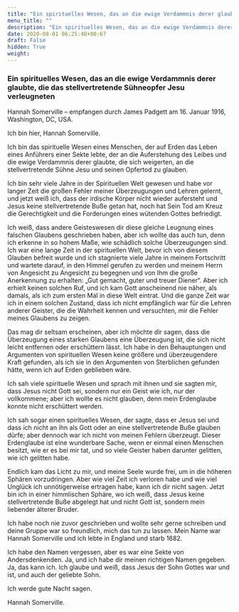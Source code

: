 ```yaml
---
title: "Ein spirituelles Wesen, das an die ewige Verdammnis derer glaubte, die das stellvertretende Sühneopfer Jesu verleugneten"
menu_title: ""
description: "Ein spirituelles Wesen, das an die ewige Verdammnis derer glaubte, die das stellvertretende Sühneopfer Jesu verleugneten"
date: 2020-08-01 06:25:48+00:67
draft: False
hidden: True
weight:
---
```

### Ein spirituelles Wesen, das an die ewige Verdammnis derer glaubte, die das stellvertretende Sühneopfer Jesu verleugneten

Hannah Somerville – empfangen durch James Padgett am 16. Januar 1916, Washington, DC, USA.

Ich bin hier, Hannah Somerville.

Ich bin das spirituelle Wesen eines Menschen, der auf Erden das Leben eines Anführers einer Sekte lebte, der an die Auferstehung des Leibes und die ewige Verdammnis derer glaubte, die sich weigerten, an die stellvertretende Sühne Jesu und seinen Opfertod zu glauben.

Ich bin sehr viele Jahre in der Spirituellen Welt gewesen und habe vor langer Zeit die großen Fehler meiner Überzeugungen und Lehren gelernt, und jetzt weiß ich, dass der irdische Körper nicht wieder aufersteht und Jesus keine stellvertretende Buße getan hat, noch hat Sein Tod am Kreuz die Gerechtigkeit und die Forderungen eines wütenden Gottes befriedigt.

Ich weiß, dass andere Geisteswesen dir diese gleiche Leugnung eines falschen Glaubens geschrieben haben, aber ich wollte das auch tun, denn ich erkenne in so hohem Maße, wie schädlich solche Überzeugungen sind. Ich war eine lange Zeit in der spirituellen Welt, bevor ich von diesem Glauben befreit wurde und ich stagnierte viele Jahre in meinem Fortschritt und wartete darauf, in den Himmel gerufen zu werden und meinem Herrn von Angesicht zu Angesicht zu begegnen und von Ihm die große Anerkennung zu erhalten: „Gut gemacht, guter und treuer Diener“. Aber ich erhielt keinen solchen Ruf, und ich kam Gott anscheinend nie näher, als damals, als ich zum ersten Mal in diese Welt eintrat. Und die ganze Zeit war ich in einem solchen Zustand, dass ich nicht empfänglich war für die Lehren anderer Geister, die die Wahrheit kennen und versuchten, mir die Fehler meines Glaubens zu zeigen.

Das mag dir seltsam erscheinen, aber ich möchte dir sagen, dass die Überzeugung eines starken Glaubens eine Überzeugung ist, die sich nicht leicht entfernen oder erschüttern lässt. Ich habe in den Behauptungen und Argumenten von spirituellen Wesen keine größere und überzeugendere Kraft gefunden, als ich sie in den Argumenten von Sterblichen gefunden hätte, wenn ich auf Erden geblieben wäre.

Ich sah viele spirituelle Wesen und sprach mit ihnen und sie sagten mir, dass Jesus nicht Gott sei, sondern nur ein Geist wie ich, nur der vollkommene; aber ich wollte es nicht glauben, denn mein Erdenglaube konnte nicht erschüttert werden.

Ich sah sogar einen spirituelles Wesen, der sagte, dass er Jesus sei und dass ich nicht an ihn als Gott oder an eine stellvertretende Buße glauben dürfe; aber dennoch war ich nicht von meinen Fehlern überzeugt. Dieser Erdenglaube ist eine wunderbare Sache, wenn er einmal einen Menschen besitzt, wie er es bei mir tat, und so viele Geister haben darunter gelitten, wie ich gelitten habe.

Endlich kam das Licht zu mir, und meine Seele wurde frei, um in die höheren Sphären vorzudringen. Aber wie viel Zeit ich verloren habe und wie viel Unglück ich unnötigerweise ertragen habe, kann ich dir nicht sagen. Jetzt bin ich in einer himmlischen Sphäre, wo ich weiß, dass Jesus keine stellvertretende Buße abgelegt hat und nicht Gott ist, sondern mein liebender älterer Bruder.

Ich habe noch nie zuvor geschrieben und wollte sehr gerne schreiben und deine Gruppe war so freundlich, mich das tun zu lassen. Mein Name war Hannah Somerville und ich lebte in England und starb 1682.

Ich habe den Namen vergessen, aber es war eine Sekte von Andersdenkenden. Ja, und ich habe dir meinen richtigen Namen gegeben. Ja, das kann ich. Ich glaube und weiß, dass Jesus der Sohn Gottes war und ist, und auch der geliebte Sohn.

Ich werde gute Nacht sagen.

Hannah Somerville.

